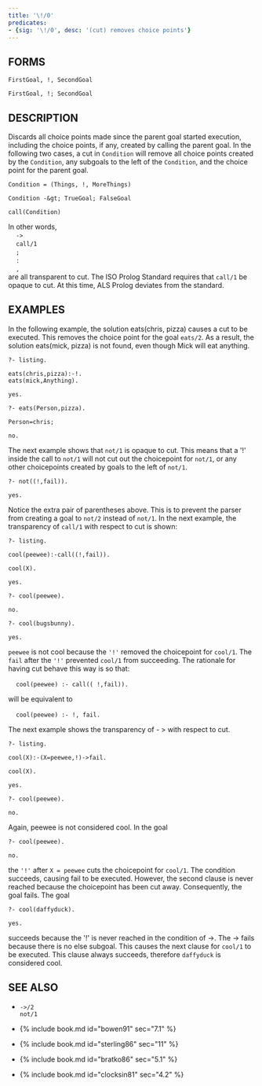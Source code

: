 ```yaml
---
title: '\!/0'
predicates:
- {sig: '\!/0', desc: '(cut) removes choice points'}
---
```


## FORMS
```
FirstGoal, !, SecondGoal

FirstGoal, !; SecondGoal
```
## DESCRIPTION

Discards all choice points made since the parent goal started execution, including the choice points, if any, created by calling the parent goal. In the following two cases, a cut in `Condition` will remove all choice points created by the `Condition`, any subgoals to the left of the `Condition`, and the choice point for the parent goal.
```
Condition = (Things, !, MoreThings)

Condition -&gt; TrueGoal; FalseGoal

call(Condition)
```
In other words,
<br>&nbsp;&nbsp;&nbsp;&nbsp;`->`
<br>&nbsp;&nbsp;&nbsp;&nbsp;`call/1`
<br>&nbsp;&nbsp;&nbsp;&nbsp;`;`
<br>&nbsp;&nbsp;&nbsp;&nbsp;`:`
<br>&nbsp;&nbsp;&nbsp;&nbsp;`,`
<br>are all transparent to cut. The ISO Prolog Standard requires that `call/1` be opaque to cut. At this time, ALS Prolog deviates from the standard.


## EXAMPLES

In the following example, the solution eats(chris, pizza) causes a cut to be executed. This removes the choice point for the goal `eats/2`. As a result, the solution eats(mick, pizza) is not found, even though Mick will eat anything.

```
?- listing.

eats(chris,pizza):-!.
eats(mick,Anything).

yes.

?- eats(Person,pizza).

Person=chris;

no.
```

The next example shows that `not/1` is opaque to cut. This means that a '!' inside the call to `not/1` will not cut out the choicepoint for `not/1`, or any other choicepoints created by goals to the left of `not/1`.
```
?- not((!,fail)).

yes.
```

Notice the extra pair of parentheses above. This is to prevent the parser from creating a goal to `not/2` instead of `not/1`. In the next example, the transparency of `call/1` with respect to cut is shown:

```
?- listing.

cool(peewee):-call((!,fail)).

cool(X).

yes.

?- cool(peewee).

no.

?- cool(bugsbunny).

yes.
```

`peewee` is not cool because the `'!'` removed the choicepoint for `cool/1`. The `fail` after the `'!'` prevented `cool/1` from succeeding. The rationale for having cut behave this way is so that:

&nbsp;&nbsp;&nbsp;&nbsp;`cool(peewee) :- call(( !,fail)).`

will be equivalent to

&nbsp;&nbsp;&nbsp;&nbsp;`cool(peewee) :- !, fail.`

The next example shows the transparency of - &gt; with respect to cut.

```
?- listing.

cool(X):-(X=peewee,!)->fail.

cool(X).

yes.

?- cool(peewee).

no.
```
Again, peewee is not considered cool. In the goal

```
?- cool(peewee).

no.
```

the `'!'` after `X = peewee` cuts the choicepoint for `cool/1`. The condition succeeds, causing fail to be executed. However, the second clause is never reached because the choicepoint has been cut away. Consequently, the goal fails. The goal

```
?- cool(daffyduck).

yes.
```
succeeds because the '!' is never reached in the condition of -&gt;. The -&gt; fails because there is no else subgoal. This causes the next clause for `cool/1` to be executed. This clause always succeeds, therefore `daffyduck` is considered cool.


## SEE ALSO

- `->/2`  
`not/1`

- {% include book.md id="bowen91"    sec="7.1" %}
- {% include book.md id="sterling86" sec="11" %}
- {% include book.md id="bratko86"   sec="5.1" %}
- {% include book.md id="clocksin81" sec="4.2" %}

